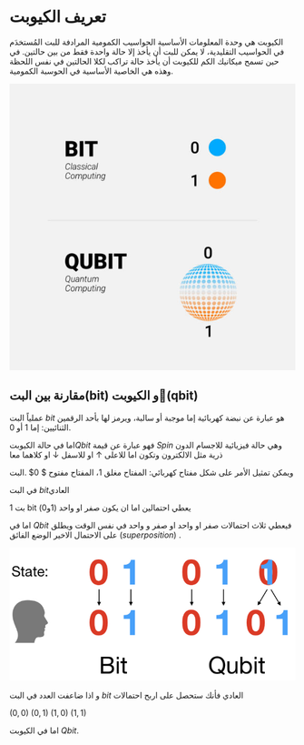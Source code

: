 # تعريف الكيوبت 
الكيوبت هي وحدة المعلومات الأساسية الحواسيب الكمومية المرادفة للبت المُستخدَم في الحواسيب التقليدية، لا يمكن للبت أن يأخذ إلا حالة واحدة فقط من بين حالتين. في حين تسمح ميكانيك الكم للكيوبت أن يأخذ حالة تراكب لكلا الحالتين في نفس اللحظة وهذه هي الخاصية الأساسية في الحوسبة الكمومية.



 ![Qbit ](/docfx_project/images/QBit.png)




## مقارنة بين البت(bit) و الكيوبت(َqbit)

عملياً البت $bit$ هو عبارة عن نبضة كهربائية إما موجبة أو سالبة، ويرمز لها بأحد الرقمين الثنائيين: إما $1$ أو $0$.

اما في حالة الكيوبت$Qbit$ فهو عبارة عن قيمة $Spin$ وهي حالة فيزيائية للاجسام الدون ذرية مثل الالكترون وتكون اما للاعلى $↑$ او للاسفل $↓$ او كلاهما معا 

ويمكن تمثيل الأمر على شكل مفتاح كهربائي: المفتاح مغلق $1$، المفتاح مفتوح $ 0$ .البت 


في البت $bit$العادي 

1 بت bit يعطي احتمالين اما ان يكون صفر او واحد (1و0)

اما في $Qbit$ فيعطي ثلاث احتمالات صفر او واحد او صفر و واحد في نفس الوقت ويطلق على الاحتمال الاخير الوضع الفائق $(superposition)$ .

 ![Qbit vs bit ](/docfx_project/images/bit_vs_Qbit.jpeg/)


و اذا ضاعفت العدد في البت $bit$ العادي فأنك ستحصل على اربح احتمالات 

$(0,0)$
$(0,1)$
$(1,0)$
$(1,1)$

اما في الكيوبت $Qbit$.

<!-- مش متاكد  -->
<!-- 
$(0,0)$
$(0,1)$
$(0,1 and 0)$
$(1 and 0,0)$
$(1,0)$
$(1,1)$
$(1,1 and 0)$
$(1 and 0,1)$ -->



<!-- يجب اضاففة محتوى اكثر  -->







